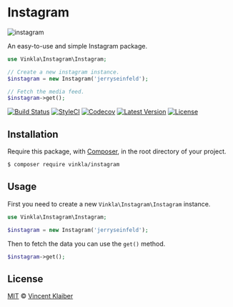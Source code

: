 # Instagram

![instagram](https://cloud.githubusercontent.com/assets/499192/11020990/f0f31dea-8632-11e5-95b1-77e72c7ba271.png)

An easy-to-use and simple Instagram package.

```php
use Vinkla\Instagram\Instagram;

// Create a new instagram instance.
$instagram = new Instagram('jerryseinfeld');

// Fetch the media feed.
$instagram->get();
```

[![Build Status](https://img.shields.io/travis/vinkla/laravel-instagram/master.svg?style=flat)](https://travis-ci.org/vinkla/laravel-instagram)
[![StyleCI](https://styleci.io/repos/27216826/shield?style=flat)](https://styleci.io/repos/27216826)
[![Codecov](https://img.shields.io/codecov/c/github/vinkla/laravel-instagram.svg)](https://codecov.io/gh/vinkla/laravel-instagram)
[![Latest Version](https://img.shields.io/github/release/vinkla/instagram.svg?style=flat)](https://github.com/vinkla/instagram/releases)
[![License](https://img.shields.io/packagist/l/vinkla/instagram.svg?style=flat)](https://packagist.org/packages/vinkla/instagram)

## Installation

Require this package, with [Composer](https://getcomposer.org/), in the root directory of your project.

```bash
$ composer require vinkla/instagram
```

## Usage

First you need to create a new `Vinkla\Instagram\Instagram` instance.

```php
use Vinkla\Instagram\Instagram;

$instagram = new Instagram('jerryseinfeld');
```

Then to fetch the data you can use the `get()` method.

```php
$instagram->get();
```

## License

 [MIT](LICENSE) © [Vincent Klaiber](https://vinkla.com)
